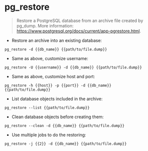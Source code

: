 # pg_restore

> Restore a PostgreSQL database from an archive file created by pg_dump.
> More information: <https://www.postgresql.org/docs/current/app-pgrestore.html>.

- Restore an archive into an existing database:

`pg_restore -d {{db_name}} {{path/to/file.dump}}`

- Same as above, customize username:

`pg_restore -U {{username}} -d {{db_name}} {{path/to/file.dump}}`

- Same as above, customize host and port:

`pg_restore -h {{host}} -p {{port}} -d {{db_name}} {{path/to/file.dump}}`

- List database objects included in the archive:

`pg_restore --list {{path/to/file.dump}}`

- Clean database objects before creating them:

`pg_restore --clean -d {{db_name}} {{path/to/file.dump}}`

- Use multiple jobs to do the restoring:

`pg_restore -j {{2}} -d {{db_name}} {{path/to/file.dump}}`
